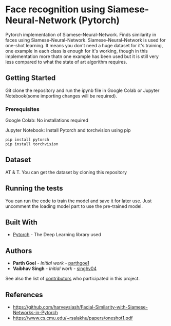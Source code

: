 # Face recognition using Siamese-Neural-Network (Pytorch)

Pytorch implementation of Siamese-Neural-Network. Finds similarity in faces using Siamese-Neural-Network. Siamese-Neural-Network is used for one-shot learning. It means you don't need a huge dataset for it's training, one example in each class is enough for it's working, though in this implementation more thatn one example has been used but it is still very less compared to what the state of art algorithm requires.

## Getting Started

Git clone the repository and run the ipynb file in Google Colab or Jupyter Notebook(some importing changes will be required).

### Prerequisites

Google Colab: No installations required

Jupyter Notebook: Install Pytorch and torchvision using pip

```
pip install pytorch
pip install torchvision
```

## Dataset

AT & T. You can get the dataset by cloning this repository

## Running the tests

You can run the code to train the model and save it for later use. Just uncomment the loading model part to use the pre-trained model. 


## Built With

* [Pytorch](https://pytorch.org/) - The Deep Learning library used


## Authors

* **Parth Goel** - *Initial work* - [parthgoe1](https://github.com/parthgoe1)
* **Vaibhav Singh** - *Initial work* - [singhv04](https://github.com/singhv04)

See also the list of [contributors](https://github.com/your/project/contributors) who participated in this project.


## References

* https://github.com/harveyslash/Facial-Similarity-with-Siamese-Networks-in-Pytorch
* https://www.cs.cmu.edu/~rsalakhu/papers/oneshot1.pdf

